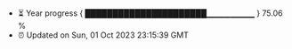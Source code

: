 - ⏳ Year progress { ██████████████████████▁▁▁▁▁▁▁▁ } 75.06 %
- ⏰ Updated on Sun, 01 Oct 2023 23:15:39 GMT

